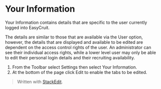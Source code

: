 # Your Information

Your Information contains details that are specific to the user currently logged into EasyCruit.

The details are similar to those that are available via the User option, however, the details that are displayed and available to be edited are dependent on the access control rights of the user. An administrator can see their individual access rights, while a lower level user may only be able to edit their personal login details and their recruiting availability.

1.  From the  Toolbar  select  Settings  then select  Your Information.
2.  At the bottom of the page click  Edit  to enable the tabs to be edited.


> Written with [StackEdit](https://stackedit.io/).
<!--stackedit_data:
eyJoaXN0b3J5IjpbMTc3MjQ4ODYwM119
-->